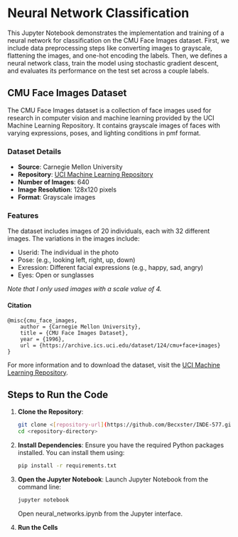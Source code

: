 # Neural Network Classification
This Jupyter Notebook demonstrates the implementation and training of a neural network for classification on the CMU Face Images dataset. First, we include data preprocessing steps like converting images to grayscale, flattening the images, and one-hot encoding the labels. Then, we defines a neural network class, train the model using stochastic gradient descent, and evaluates its performance on the test set across a couple labels.

## CMU Face Images Dataset

The CMU Face Images dataset is a collection of face images used for research in computer vision and machine learning provided by the UCI Machine Learning Repository. It contains grayscale images of faces with varying expressions, poses, and lighting conditions in pmf format.

### Dataset Details

- **Source**: Carnegie Mellon University
- **Repository**: [UCI Machine Learning Repository](https://archive.ics.uci.edu/dataset/124/cmu+face+images)
- **Number of Images**: 640
- **Image Resolution**: 128x120 pixels
- **Format**: Grayscale images

### Features

The dataset includes images of 20 individuals, each with 32 different images. The variations in the images include:

- Userid: The individual in the photo
- Pose: (e.g., looking left, right, up, down)
- Exression: Different facial expressions (e.g., happy, sad, angry) 
- Eyes: Open or sunglasses

*Note that I only used images with a scale value of 4.*


#### Citation 

```
@misc{cmu_face_images,
    author = {Carnegie Mellon University},
    title = {CMU Face Images Dataset},
    year = {1996},
    url = {https://archive.ics.uci.edu/dataset/124/cmu+face+images}
}
```

For more information and to download the dataset, visit the [UCI Machine Learning Repository](https://archive.ics.uci.edu/dataset/124/cmu+face+images).

## Steps to Run the Code
1. **Clone the Repository**:
    ```sh
    git clone <[repository-url](https://github.com/Becxster/INDE-577.git)>
    cd <repository-directory>
    ```

2. **Install Dependencies**: Ensure you have the required Python packages installed. You can install them using:
    ```sh
    pip install -r requirements.txt
    ```

3. **Open the Jupyter Notebook**: Launch Jupyter Notebook from the command line:
    ```sh
    jupyter notebook
    ```
    Open neural_networks.ipynb from the Jupyter interface.
4. **Run the Cells**